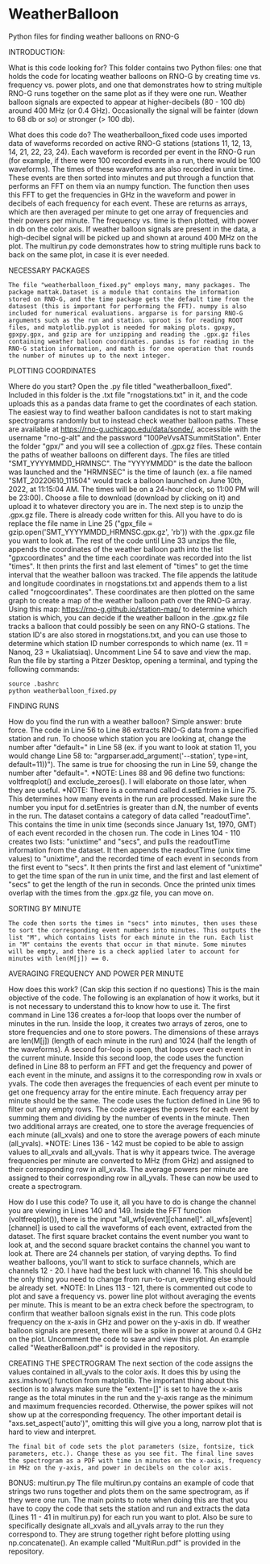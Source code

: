 # WeatherBalloon
Python files for finding weather balloons on RNO-G

INTRODUCTION:

What is this code looking for?
    This folder contains two Python files: one that holds the code for locating weather balloons on RNO-G by creating time vs. frequency vs. power plots, and one that demonstrates how to string multiple RNO-G runs together on the same plot as if they were one run. Weather balloon signals are expected to appear at higher-decibels (80 - 100 db) around 400 MHz (or 0.4 GHz). Occasionally the signal will be fainter (down to 68 db or so) or stronger (> 100 db).

What does this code do?
    The weatherballoon_fixed code uses imported data of waveforms recorded on active RNO-G stations (stations 11, 12, 13, 14, 21, 22, 23, 24). Each waveform is recorded per event in the RNO-G run (for example, if there were 100 recorded events in a run, there would be 100 waveforms). The times of these waveforms are also recorded in unix time. These events are then sorted into minutes and put through a function that performs an FFT on them via an numpy function. The function then uses this FFT to get the frequencies in GHz in the waveform and power in decibels of each frequency for each event. These are returns as arrays, which are then averaged per minute to get one array of frequencies and their powers per minute. The frequency vs. time is then plotted, with power in db on the color axis. If weather balloon signals are present in the data, a high-decibel signal will be picked up and shown at around 400 MHz on the plot.
    The multirun.py code demonstrates how to string multiple runs back to back on the same plot, in case it is ever needed.

NECESSARY PACKAGES

    The file "weatherballoon_fixed.py" employs many, many packages. The package mattak.Dataset is a module that contains the information stored on RNO-G, and the time package gets the default time from the datasest (this is important for performing the FFT). numpy is also included for numerical evaluations. argparse is for parsing RNO-G arguments such as the run and station. uproot is for reading ROOT files, and matplotlib.pyplot is needed for making plots. gpxpy, gpxpy.gpx, and gzip are for unzipping and reading the .gpx.gz files containing weather balloon coordinates. pandas is for reading in the RNO-G station information, and math is for one operation that rounds the number of minutes up to the next integer.

PLOTTING COORDINATES

Where do you start?
    Open the .py file titled "weatherballoon_fixed".
    Included in this folder is the .txt file "rnogstations.txt" in it, and the code uploads this as a pandas data frame to get the coordinates of each station.
    The easiest way to find weather balloon candidates is not to start making spectrograms randomly but to instead check weather balloon paths. These are available at https://rno-g.uchicago.edu/data/sonde/, accessible with the username "rno-g-alt" and the password "100PeVvsATSummitStation". Enter the folder "gpx/" and you will see a collection of .gpx.gz files. These contain the paths of weather balloons on different days. The files are titled "SMT_YYYYMMDD_HRMNSC". The "YYYYMMDD" is the date the balloon was launched and the "HRMNSEC" is the time of launch (ex. a file named "SMT_20220610_111504" would track a balloon launched on June 10th, 2022, at 11:15:04 AM. The times will be on a 24-hour clock, so 11:00 PM will be 23:00). Choose a file to download (download by clicking on it) and upload it to whatever directory you are in.
    The next step is to unzip the .gpx.gz file. There is already code written for this. All you have to do is replace the file name in Line 25 ("gpx_file = gzip.open('SMT_YYYYMMDD_HRMNSC.gpx.gz', 'rb')) with the .gpx.gz file you want to look at. The rest of the code until Line 33 unzips the file, appends the coordinates of the weather balloon path into the list "gpxcoordinates" and the time each coordinate was recorded into the list "times". It then prints the first and last element of "times" to get the time interval that the weather balloon was tracked.
    The file appends the latitude and longitude coordinates in rnogstations.txt and appends them to a list called "rnogcoordinates". These coordinates are then plotted on the same graph to create a map of the weather balloon path over the RNO-G array. Using this map: https://rno-g.github.io/station-map/ to determine which station is which, you can decide if the weather balloon in the .gpx.gz file tracks a balloon that could possibly be seen on any RNO-G stations. The station ID's are also stored in rnogstations.txt, and you can use those to determine which station ID number corresponds to which name (ex. 11 = Nanoq, 23 = Ukaliatsiaq). Uncomment Line 54 to save and view the map.
    Run the file by starting a Pitzer Desktop, opening a terminal, and typing the following commands:

    source .bashrc
    python weatherballoon_fixed.py

FINDING RUNS

How do you find the run with a weather balloon?
    Simple answer: brute force.
    The code in Line 56 to Line 86 extracts RNO-G data from a specified station and run. To choose which station you are looking at, change the number after "default=" in Line 58 (ex. if you want to look at station 11, you would change Line 58 to: "argparser.add_argument('--station', type=int, default=11))"). The same is true for choosing the run in Line 59, change the number after "default=".
*NOTE: Lines 88 and 96 define two functions: voltfreqplot() and exclude_zeroes(). I will elaborate on those later, when they are useful.
*NOTE: There is a command called d.setEntries in Line 75. This determines how many events in the run are processed. Make sure the number you input for d.setEntries is greater than d.N, the number of events in the run.
    The dataset contains a category of data called "readoutTime". This contains the time in unix time (seconds since January 1st, 1970, GMT) of each event recorded in the chosen run. The code in Lines 104 - 110 creates two lists: "unixtime" and "secs", and pulls the readoutTime information from the dataset. It then appends the readoutTime (unix time values) to "unixtime", and the recorded time of each event in seconds from the first event to "secs". It then prints the first and last element of "unixtime" to get the time span of the run in unix time, and the first and last element of "secs" to get the length of the run in seconds.
    Once the printed unix times overlap with the times from the .gpx.gz file, you can move on.

SORTING BY MINUTE

    The code then sorts the times in "secs" into minutes, then uses these to sort the corresponding event numbers into minutes. This outputs the list "M", which contains lists for each minute in the run. Each list in "M" contains the events that occur in that minute. Some minutes will be empty, and there is a check applied later to account for minutes with len(M[j]) == 0.

AVERAGING FREQUENCY AND POWER PER MINUTE

How does this work? (Can skip this section if no questions)
    This is the main objective of the code. The following is an explanation of how it works, but it is not necessary to understand this to know how to use it. The first command in Line 136 creates a for-loop that loops over the number of minutes in the run. Inside the loop, it creates two arrays of zeros, one to store frequencies and one to store powers. The dimensions of these arrays are len(M[j]) (length of each minute in the run) and 1024 (half the length of the waveforms). A second for-loop is open, that loops over each event in the current minute. Inside this second loop, the code uses the function defined in Line 88 to perform an FFT and get the frequency and power of each event in the minute, and assigns it to the corresponding row in xvals or yvals.
    The code then averages the frequencies of each event per minute to get one frequency array for the entire minute. Each frequency array per minute should be the same. The code uses the fuction defined in Line 96 to filter out any empty rows. The code averages the powers for each event by summing them and dividing by the number of events in the minute. Then two additional arrays are created, one to store the average frequencies of each minute (all_xvals) and one to store the average powers of each minute (all_yvals).
*NOTE: Lines 136 - 142 must be copied to be able to assign values to all_xvals and all_yvals. That is why it appears twice.
    The average frequencies per minute are converted to MHz (from GHz) and assigned to their corresponding row in all_xvals. The average powers per minute are assigned to their corresponding row in all_yvals. These can now be used to create a spectrogram.

How do I use this code?
    To use it, all you have to do is change the channel you are viewing in Lines 140 and 149. Inside the FFT function (voltfreqplot()), there is the input "all_wfs[event][channel]". all_wfs[event][channel] is used to call the waveforms of each event, extracted from the dataset. The first square bracket contains the event number you want to look at, and the second square bracket contains the channel you want to look at.
    There are 24 channels per station, of varying depths. To find weather balloons, you'll want to stick to surface channels, which are channels 12 - 20. I have had the best luck with channel 16. This should be the only thing you need to change from run-to-run, everything else should be already set. 
*NOTE: In Lines 113 - 121, there is commented out code to plot and save a frequency vs. power line plot without averaging the events per minute. This is meant to be an extra check before the spectrogram, to confirm that weather balloon signals exist in the run. This code plots frequency on the x-axis in GHz and power on the y-axis in db. If weather balloon signals are present, there will be a spike in power at around 0.4 GHz on the plot. Uncomment the code to save and view this plot. An example called "WeatherBalloon.pdf" is provided in the repository.

CREATING THE SPECTROGRAM 
    The next section of the code assigns the values contained in all_yvals to the color axis. It does this by using the axs.imshow() function from matplotlib. The important thing about this section is to always make sure the "extent=[]" is set to have the x-axis range as the total minutes in  the run and the y-axis range as the minimum and maximum frequencies recorded. Otherwise, the power spikes will not show up at the corresponding frequency. The other important detail is "axs.set_aspect('auto')", omitting this will give you a long, narrow plot that is hard to view and interpret.

    The final bit of code sets the plot parameters (size, fontsize, tick parameters, etc.). Change these as you see fit. The final line saves the spectrogram as a PDF with time in minutes on the x-axis, frequency in MHz on the y-axis, and power in decibels on the color axis.

BONUS: multirun.py
    The file multirun.py contains an example of code that strings two runs together and plots them on the same spectrogram, as if they were one run. The main points to note when doing this are that you have to copy the code that sets the station and run and extracts the data (Lines 11 - 41 in multirun.py) for each run you want to plot. Also be sure to specifically designate all_xvals and all_yvals array to the run they correspond to. They are strung together right before plotting using np.concatenate(). An example called "MultiRun.pdf" is provided in the repository.
